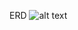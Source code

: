 ERD
![alt text](https://github.com/zuyatna/clothing-pair-project/blob/main/clothes.drawio.png?raw=true)